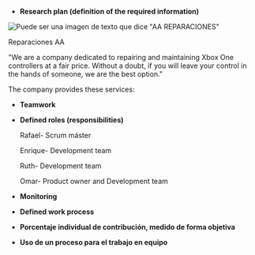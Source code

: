 - **Research plan  (definition of the required information)**

![Puede ser una imagen de texto que dice "AA REPARACIONES"](https://scontent.fmid2-1.fna.fbcdn.net/v/t1.6435-9/104310703_106618751098537_5538567549555323826_n.jpg?_nc_cat=105&ccb=1-5&_nc_sid=09cbfe&_nc_ohc=-jafejqRrjcAX-X9TXO&tn=DH0IROnrMxV2hWm_&_nc_ht=scontent.fmid2-1.fna&oh=7fc496bc3885c930a0e882c3aa3d46a4&oe=61895C0C)

 Reparaciones AA

"We are a company dedicated to repairing and maintaining Xbox One controllers at a fair price.
Without a doubt, if you will leave your control in the hands of someone, we are the best option."

The company provides these services:



- **Teamwork**

- **Defined roles (responsibilities)**

  Rafael- Scrum máster

  Enrique- Development team

  Ruth- Development team

  Omar- Product owner and Development team

- **Monitoring**

- **Defined work process**

- **Porcentaje individual de contribución, medido de forma objetiva**

- **Uso de un proceso para el trabajo en equipo**